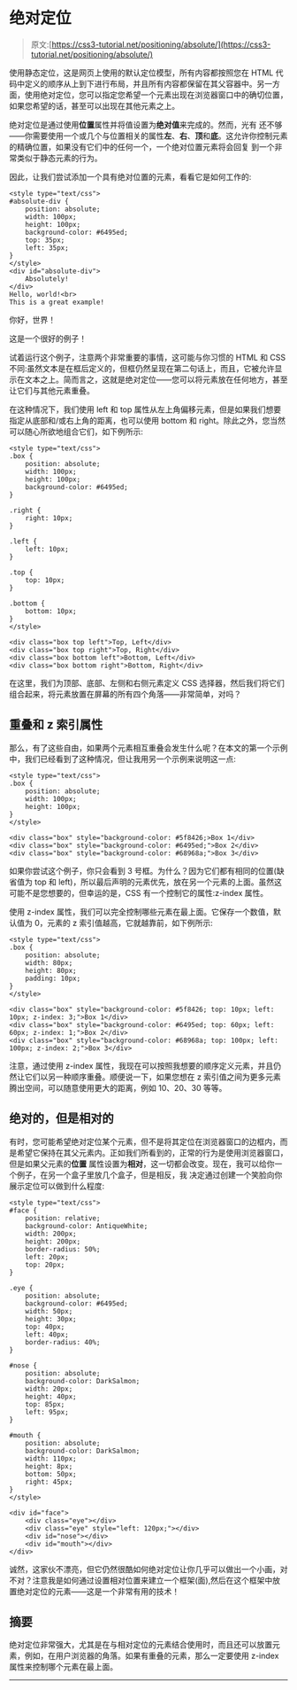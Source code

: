 # 绝对定位

> 原文:[https://css3-tutorial.net/positioning/absolute/](https://css3-tutorial.net/positioning/absolute/)

使用静态定位，这是网页上使用的默认定位模型，所有内容都按照您在 HTML 代码中定义的顺序从上到下进行布局，并且所有内容都保留在其父容器中。另一方面，使用绝对定位，您可以指定您希望一个元素出现在浏览器窗口中的确切位置，如果您希望的话，甚至可以出现在其他元素之上。

绝对定位是通过使用**位置**属性并将值设置为**绝对值**来完成的。然而，光有 还不够——你需要使用一个或几个与位置相关的属性**左**、**右**、**顶**和**底**。这允许你控制元素的精确位置，如果没有它们中的任何一个，一个绝对位置元素将会回复 到一个非常类似于静态元素的行为。

因此，让我们尝试添加一个具有绝对位置的元素，看看它是如何工作的:

```
<style type="text/css">
#absolute-div {
	position: absolute;
	width: 100px;
	height: 100px;
	background-color: #6495ed;
	top: 35px;
	left: 35px;
}
</style>
<div id="absolute-div">
	Absolutely!
</div>
Hello, world!<br>
This is a great example!
```

你好，世界！

这是一个很好的例子！

<input type="hidden" name="IL_IN_ARTICLE">

试着运行这个例子，注意两个非常重要的事情，这可能与你习惯的 HTML 和 CSS 不同:虽然文本是在框后定义的，但框仍然呈现在第二句话上，而且，它被允许显示在文本之上。简而言之，这就是绝对定位——您可以将元素放在任何地方，甚至让它们与其他元素重叠。

在这种情况下，我们使用 left 和 top 属性从左上角偏移元素，但是如果我们想要指定从底部和/或右上角的距离，也可以使用 bottom 和 right。除此之外，您当然可以随心所欲地组合它们，如下例所示:

```
<style type="text/css">
.box {
	position: absolute;
	width: 100px;
	height: 100px;
	background-color: #6495ed;
}

.right {
	right: 10px;
}

.left {
	left: 10px;
}

.top {
	top: 10px;
}

.bottom {
	bottom: 10px;
}
</style>

<div class="box top left">Top, Left</div>
<div class="box top right">Top, Right</div>
<div class="box bottom left">Bottom, Left</div>
<div class="box bottom right">Bottom, Right</div>
```

在这里，我们为顶部、底部、左侧和右侧元素定义 CSS 选择器，然后我们将它们组合起来，将元素放置在屏幕的所有四个角落——非常简单，对吗？

## 重叠和 z 索引属性

那么，有了这些自由，如果两个元素相互重叠会发生什么呢？在本文的第一个示例中，我们已经看到了这种情况，但让我用另一个示例来说明这一点:

```
<style type="text/css">
.box {
	position: absolute;
	width: 100px;
	height: 100px;
}
</style>

<div class="box" style="background-color: #5f8426;>Box 1</div>
<div class="box" style="background-color: #6495ed;">Box 2</div>
<div class="box" style="background-color: #68968a;">Box 3</div>
```

如果你尝试这个例子，你只会看到 3 号框。为什么？因为它们都有相同的位置(缺省值为 top 和 left)，所以最后声明的元素优先，放在另一个元素的上面。虽然这可能不是您想要的，但幸运的是，CSS 有一个控制它的属性:z-index 属性。

使用 z-index 属性，我们可以完全控制哪些元素在最上面。它保存一个数值，默认值为 0，元素的 z 索引值越高，它就越靠前，如下例所示:

```
<style type="text/css">
.box {
	position: absolute;
	width: 80px;
	height: 80px;
	padding: 10px;
}
</style>

<div class="box" style="background-color: #5f8426; top: 10px; left: 10px; z-index: 3;">Box 1</div>
<div class="box" style="background-color: #6495ed; top: 60px; left: 60px; z-index: 1;">Box 2</div>
<div class="box" style="background-color: #68968a; top: 100px; left: 100px; z-index: 2;">Box 3</div>
```

注意，通过使用 z-index 属性，我现在可以按照我想要的顺序定义元素，并且仍然让它们以另一种顺序重叠。顺便说一下，如果您想在 z 索引值之间为更多元素腾出空间，可以随意使用更大的距离，例如 10、20、30 等等。

## 绝对的，但是相对的

有时，您可能希望绝对定位某个元素，但不是将其定位在浏览器窗口的边框内，而是希望它保持在其父元素内。正如我们所看到的，正常的行为是使用浏览器窗口，但是如果父元素的**位置** 属性设置为**相对**，这一切都会改变。现在，我可以给你一个例子，在另一个盒子里放几个盒子，但是相反，我 决定通过创建一个笑脸向你展示定位可以做到什么程度:

```
<style type="text/css">
#face {
	position: relative;
	background-color: AntiqueWhite;
	width: 200px;
	height: 200px;
	border-radius: 50%;
	left: 20px;
	top: 20px;
}

.eye {
	position: absolute;
	background-color: #6495ed;
	width: 50px;
	height: 30px;
	top: 40px;
	left: 40px;
	border-radius: 40%;
}

#nose {
	position: absolute;
	background-color: DarkSalmon;
	width: 20px;
	height: 40px;
	top: 85px;
	left: 95px;
}

#mouth {
	position: absolute;
	background-color: DarkSalmon;
	width: 110px;
	height: 8px;
	bottom: 50px;
	right: 45px;
}
</style>

<div id="face">
	<div class="eye"></div>
	<div class="eye" style="left: 120px;"></div>
	<div id="nose"></div>
	<div id="mouth"></div>
</div>
```

诚然，这家伙不漂亮，但它仍然很酷如何绝对定位让你几乎可以做出一个小画，对不对？注意我是如何通过设置相对位置来建立一个框架(面),然后在这个框架中放置绝对定位的元素——这是一个非常有用的技术！

## 摘要

绝对定位非常强大，尤其是在与相对定位的元素结合使用时，而且还可以放置元素，例如，在用户浏览器的角落。如果有重叠的元素，那么一定要使用 z-index 属性来控制哪个元素在最上面。

* * *